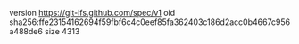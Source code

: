 version https://git-lfs.github.com/spec/v1
oid sha256:ffe23154162694f59fbf6c4c0eef85fa362403c186d2acc0b4667c956a488de6
size 4313

